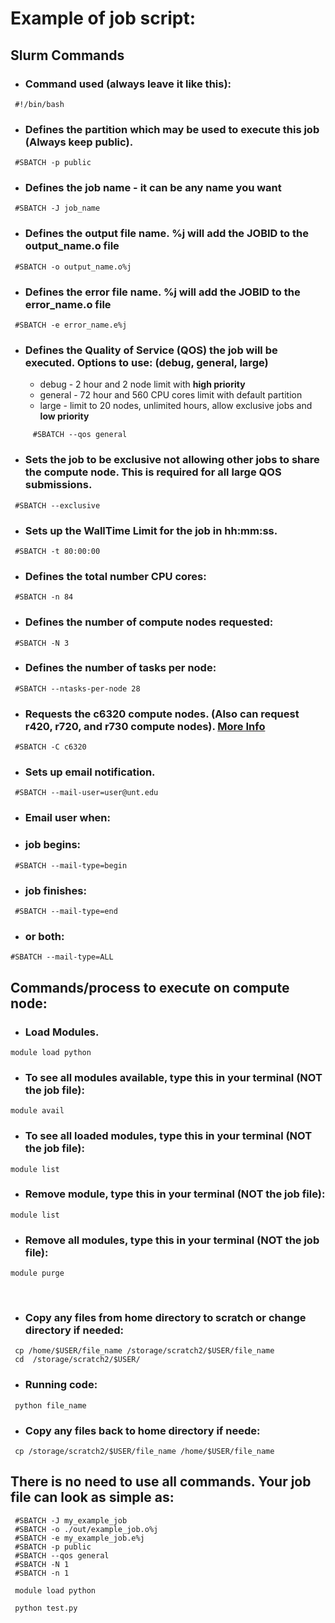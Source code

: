 # Example of  job script:


## Slurm Commands


* ### Command used (always leave it like this):
```
 #!/bin/bash 
```

* ###	Defines the partition which may be used to execute this job (Always keep public).
```
 #SBATCH -p public 
```

* ###	Defines the job name - it can be any name you want
```
 #SBATCH -J job_name
```

* ###	Defines the output file name. %j will add the JOBID to the output_name.o file
```
 #SBATCH -o output_name.o%j
```

* ###	Defines the error file name. %j will add the JOBID to the error_name.o file
```
 #SBATCH -e error_name.e%j
```

* ###	Defines the Quality of Service (**QOS**) the job will be executed. Options to use: (debug, general, large)
  * debug - 2 hour and 2 node limit with **high priority**
  * general - 72 hour and 560 CPU cores limit with default partition
  * large - limit to 20 nodes, unlimited hours, allow exclusive jobs and **low priority**
 
```
     #SBATCH --qos general
```

* ###	Sets the job to be exclusive not allowing other jobs to share the compute node.  This is required for all large QOS submissions.
```
 #SBATCH --exclusive
```

* ###	Sets up the WallTime Limit for the job in hh:mm:ss.
```
 #SBATCH -t 80:00:00
```

* ###	Defines the total number CPU cores:
```
 #SBATCH -n 84
```

* ###	Defines the number of compute nodes requested:
```
 #SBATCH -N 3
```

* ###	Defines the number of tasks per node:
```
 #SBATCH --ntasks-per-node 28
```

* ###	Requests the c6320 compute nodes. (Also can request r420, r720, and r730 compute nodes). [More Info](https://hpc.unt.edu/compute-nodes)
```
 #SBATCH -C c6320
```

* ###	Sets up email notification.
```
 #SBATCH --mail-user=user@unt.edu
```

* ###	Email user when:
 * ### job begins:
```
 #SBATCH --mail-type=begin
```
 * ### job finishes:
```
 #SBATCH --mail-type=end
```
 * ### or both:
 ```
 #SBATCH --mail-type=ALL
```

## Commands/process to execute on compute node:
* ### Load Modules.
 ```
 module load python
```
 * ### To see all modules available, type this in your terminal (NOT the job file):
  ```
 module avail
```
 * ### To see all loaded modules, type this in your terminal (NOT the job file):
  ```
 module list
```
 * ### Remove module, type this in your terminal (NOT the job file):
  ```
 module list
```
 * ### Remove all modules, type this in your terminal (NOT the job file):
  ```
 module purge
```

</br>

* ### Copy any files from home directory to scratch or change directory if needed:
```
 cp /home/$USER/file_name /storage/scratch2/$USER/file_name
 cd  /storage/scratch2/$USER/
```
* ### Running code:
```
 python file_name
```

* ### Copy any files back to home directory if neede:
```
 cp /storage/scratch2/$USER/file_name /home/$USER/file_name
```

## There is no need to use all commands. Your job file can look as simple as:
```
 #SBATCH -J my_example_job
 #SBATCH -o ./out/example_job.o%j
 #SBATCH -e my_example_job.e%j
 #SBATCH -p public
 #SBATCH --qos general
 #SBATCH -N 1
 #SBATCH -n 1

 module load python

 python test.py
```
